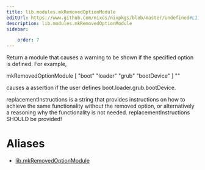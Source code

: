 ```yaml
---
title: lib.modules.mkRemovedOptionModule
editUrl: https://www.github.com/nixos/nixpkgs/blob/master/undefined#L1106C27
description: lib.modules.mkRemovedOptionModule
sidebar:

    order: 7
---
```


Return a module that causes a warning to be shown if the
specified option is defined. For example,

mkRemovedOptionModule [ "boot" "loader" "grub" "bootDevice" ] "<replacement instructions>"

causes a assertion if the user defines boot.loader.grub.bootDevice.

replacementInstructions is a string that provides instructions on
how to achieve the same functionality without the removed option,
or alternatively a reasoning why the functionality is not needed.
replacementInstructions SHOULD be provided!


# Aliases

- [lib.mkRemovedOptionModule](/nix-doc-comments/reference/lib/lib-mkremovedoptionmodule)


